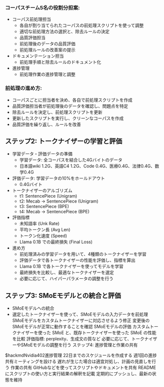 ### コーパスチーム5名の役割分担案:
- コーパス前処理担当
  - 各自が割り当てられたコーパスの前処理スクリプトを使って調整
  - 適切な前処理方法の選択と、除去ルールの決定
  - 品質評価担当
  - 前処理後のデータの品質評価
  - 前処理ルールの改善案の提示
- ドキュメンテーション担当
  - 前処理手順と除去ルールのドキュメント化
 - 進捗管理
   - 前処理作業の進捗管理と調整
### 前処理の進め方:
- コーパスごとに担当者を決め、各自で前処理スクリプトを作成
- 品質評価担当者が前処理後のデータを確認し、問題点を特定
- 除去ルールを決定し、前処理スクリプトを更新
- 更新したスクリプトを実行し、クリーンなコーパスを作成
- 品質評価を繰り返し、ルールを改善
## ステップ2: トークナイザーの学習と評価

- 学習データ・評価データの準備
  - 学習データ: 全コーパスを結合した4Gバイトのデータ
  - 日本語wiki 1.2G、英語C4 1.2G、Code 0.4G、医療0.4G、法律0.4G、数学0.4G
- 評価データ: 学習データの10%をホールドアウト
  - 0.4Gバイト
 - トークナイザーのアルゴリズム
   - t1: SentencePiece (Unigram)
   - t2: Mecab → SentencePiece (Unigram)
   - t3: SentencePiece (BPE)
   - t4: Mecab → SentencePiece (BPE)
- 評価指標
  - 未知語率 (Unk Rate)
  - 平均トークン長 (Avg Len)
  - トークン化速度 (Speed)
  - Llama 0.1B での最終損失 (Final Loss)
- 進め方
  - 前処理済みの学習データを用いて、4種類のトークナイザーを学習
  - 評価データで各トークナイザーの性能を評価し、指標を算出
  - Llama 0.1B で各トークナイザーを使ってモデルを学習
  - 最終損失を比較し、最適なトークナイザーを選定
  - 必要に応じて、ハイパーパラメータの調整を行う
## ステップ3: SMoEモデルとの統合と評価

- SMoEモデルへの統合
- 選定したトークナイザーを使って、SMoEモデルの入力データを前処理
SMoEモデルをカスタムトークナイザーに対応させるよう修正
変更後のSMoEモデルが正常に動作することを確認
SMoEモデルの評価
カスタムトークナイザーを使った SMoE と、既存トークナイザーを使った SMoE の性能を比較
評価指標: perplexity、生成文の質など
必要に応じて、トークナイザーやSMoEモデルの調整を行う
ステップ4: 進捗管理と作業の共有

$hackmdNvidia402進捗管理
22日までのスケジュールを作成する
週1回の進捗共有ミーティングを設ける
遅れが生じた場合は適宜対処し、計画の見直しを行う
作業の共有
GitHubなどを使ってスクリプトやドキュメントを共有
READMEにスクリプトの使い方と実行結果の解釈を記載
定期的にプッシュし、最新の状態を維持